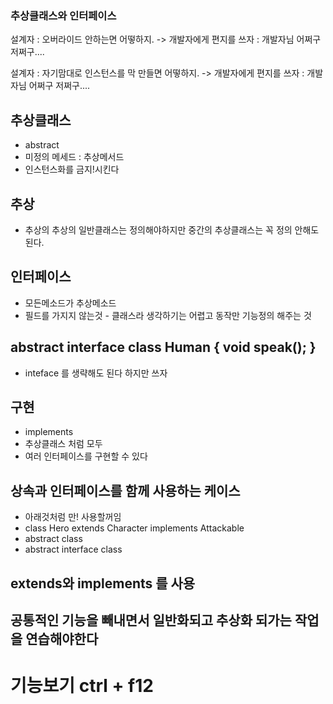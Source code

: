 ### 추상클래스와 인터페이스

설계자 : 오버라이드 안하는면 어떻하지.
-> 개발자에게 편지를 쓰자 : 개발자님 어쩌구 저쩌구....

설계자 : 자기맘대로 인스턴스를 막 만들면 어떻하지.
-> 개발자에게 편지를 쓰자 : 개발자님 어쩌구 저쩌구....

## 추상클래스
 - abstract
 - 미정의 메세드 : 추상메서드
 - 인스턴스화를 금지!시킨다

## 추상
 - 추상의 추상의 일반클래스는 정의해야하지만 중간의 추상클래스는 꼭 정의 안해도 된다.

## 인터페이스
 - 모든메소드가 추상메소드
 - 필드를 가지지 않는것 - 클래스라 생각하기는 어렵고 동작만 기능정의 해주는 것

## abstract interface class Human { void speak(); }
 - inteface 를 생략해도 된다 하지만 쓰자

## 구현
 - implements
 - 추상클래스 처럼 모두 
 - 여러 인터페이스를 구현할 수 있다

## 상속과 인터페이스를 함께 사용하는 케이스
 - 아래것처럼 만! 사용할꺼임
 - class Hero extends Character implements Attackable 
 - abstract class
 - abstract interface class

## extends와 implements 를 사용 

## 공통적인 기능을 빼내면서 일반화되고 추상화 되가는 작업을 연습해야한다

# 기능보기 ctrl + f12